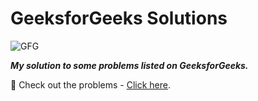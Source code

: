 # GeeksforGeeks Solutions

![GFG](https://media.geeksforgeeks.org/wp-content/uploads/geeksforgeeks-6.png)

***My solution to some problems listed on GeeksforGeeks.***

:link: Check out the problems - [Click here](https://practice.geeksforgeeks.org/).
